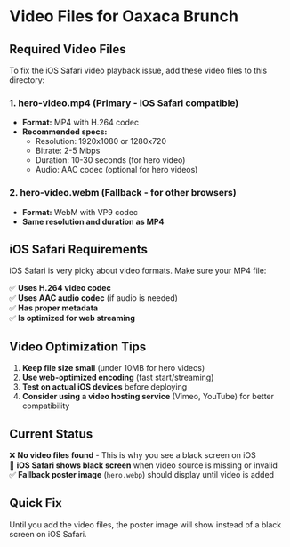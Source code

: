 # Video Files for Oaxaca Brunch

## Required Video Files

To fix the iOS Safari video playback issue, add these video files to this directory:

### 1. **hero-video.mp4** (Primary - iOS Safari compatible)
- **Format:** MP4 with H.264 codec
- **Recommended specs:**
  - Resolution: 1920x1080 or 1280x720
  - Bitrate: 2-5 Mbps
  - Duration: 10-30 seconds (for hero video)
  - Audio: AAC codec (optional for hero videos)

### 2. **hero-video.webm** (Fallback - for other browsers)
- **Format:** WebM with VP9 codec
- **Same resolution and duration as MP4**

## iOS Safari Requirements

iOS Safari is very picky about video formats. Make sure your MP4 file:

✅ **Uses H.264 video codec**  
✅ **Uses AAC audio codec** (if audio is needed)  
✅ **Has proper metadata**  
✅ **Is optimized for web streaming**  

## Video Optimization Tips

1. **Keep file size small** (under 10MB for hero videos)
2. **Use web-optimized encoding** (fast start/streaming)
3. **Test on actual iOS devices** before deploying
4. **Consider using a video hosting service** (Vimeo, YouTube) for better compatibility

## Current Status

❌ **No video files found** - This is why you see a black screen on iOS  
📱 **iOS Safari shows black screen** when video source is missing or invalid  
✅ **Fallback poster image** (`hero.webp`) should display until video is added  

## Quick Fix

Until you add the video files, the poster image will show instead of a black screen on iOS Safari.
